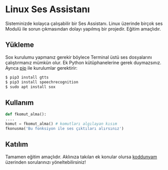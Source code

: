 # Linux Ses Assistanı

Sisteminizde kolayca çalışabilir bir Ses Assistanı. Linux üzerinde birçok ses Modulü ile sorun çıkmasından dolayı yapılmış bir projedir. Eğitim amaçlıdır. 

## Yükleme

Sox kurulumu yapmanız gerekir böylece Terminal üstü ses dosyalarını çalıştırmanız mümkün olur. Ek Python kütüphanelerine gerek duymazsınız. Ayrıca [pip](https://pip.pypa.io/en/stable/) ile kurulumlar gerektirir:

```bash
$ pip3 install gtts
$ pip3 install speechrecognition
$ sudo apt install sox
```

## Kullanım

```python
def fkomut_alma():
....
komut = fkomut_alma() # komutları algılayan kısım
fkonusma('Bu fonksiyon ile ses çıktıları alırsınız')
```

## Katılım
Tamamen eğitim amaçlıdır. Aklınıza takılan ek konular olursa [koddunyam](http://forum.koddunyam.net) üzerinden sorularınızı yöneltebilirsiniz!
